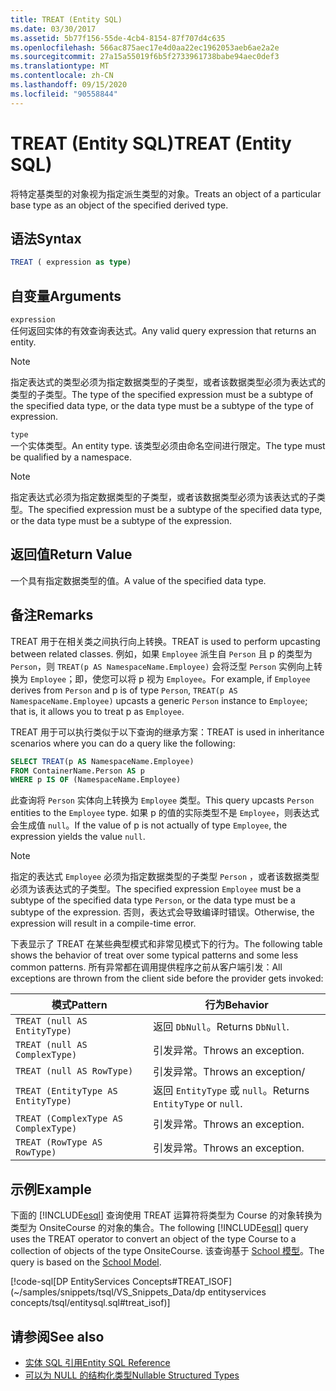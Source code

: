 ```yaml
---
title: TREAT (Entity SQL)
ms.date: 03/30/2017
ms.assetid: 5b77f156-55de-4cb4-8154-87f707d4c635
ms.openlocfilehash: 566ac875aec17e4d0aa22ec1962053aeb6ae2a2e
ms.sourcegitcommit: 27a15a55019f6b5f2733961738babe94aec0def3
ms.translationtype: MT
ms.contentlocale: zh-CN
ms.lasthandoff: 09/15/2020
ms.locfileid: "90558844"
---
```

# <a name="treat-entity-sql"></a><span data-ttu-id="3c789-102">TREAT (Entity SQL)</span><span class="sxs-lookup"><span data-stu-id="3c789-102">TREAT (Entity SQL)</span></span>
<span data-ttu-id="3c789-103">将特定基类型的对象视为指定派生类型的对象。</span><span class="sxs-lookup"><span data-stu-id="3c789-103">Treats an object of a particular base type as an object of the specified derived type.</span></span>  
  
## <a name="syntax"></a><span data-ttu-id="3c789-104">语法</span><span class="sxs-lookup"><span data-stu-id="3c789-104">Syntax</span></span>  
  
```sql  
TREAT ( expression as type)  
```  
  
## <a name="arguments"></a><span data-ttu-id="3c789-105">自变量</span><span class="sxs-lookup"><span data-stu-id="3c789-105">Arguments</span></span>  
 `expression`  
 <span data-ttu-id="3c789-106">任何返回实体的有效查询表达式。</span><span class="sxs-lookup"><span data-stu-id="3c789-106">Any valid query expression that returns an entity.</span></span>  
  
> [!NOTE]
> <span data-ttu-id="3c789-107">指定表达式的类型必须为指定数据类型的子类型，或者该数据类型必须为表达式的类型的子类型。</span><span class="sxs-lookup"><span data-stu-id="3c789-107">The type of the specified expression must be a subtype of the specified data type, or the data type must be a subtype of the type of expression.</span></span>  
  
 `type`  
 <span data-ttu-id="3c789-108">一个实体类型。</span><span class="sxs-lookup"><span data-stu-id="3c789-108">An entity type.</span></span> <span data-ttu-id="3c789-109">该类型必须由命名空间进行限定。</span><span class="sxs-lookup"><span data-stu-id="3c789-109">The type must be qualified by a namespace.</span></span>  
  
> [!NOTE]
> <span data-ttu-id="3c789-110">指定表达式必须为指定数据类型的子类型，或者该数据类型必须为该表达式的子类型。</span><span class="sxs-lookup"><span data-stu-id="3c789-110">The specified expression must be a subtype of the specified data type, or the data type must be a subtype of the expression.</span></span>  
  
## <a name="return-value"></a><span data-ttu-id="3c789-111">返回值</span><span class="sxs-lookup"><span data-stu-id="3c789-111">Return Value</span></span>  
 <span data-ttu-id="3c789-112">一个具有指定数据类型的值。</span><span class="sxs-lookup"><span data-stu-id="3c789-112">A value of the specified data type.</span></span>  
  
## <a name="remarks"></a><span data-ttu-id="3c789-113">备注</span><span class="sxs-lookup"><span data-stu-id="3c789-113">Remarks</span></span>  
 <span data-ttu-id="3c789-114">TREAT 用于在相关类之间执行向上转换。</span><span class="sxs-lookup"><span data-stu-id="3c789-114">TREAT is used to perform upcasting between related classes.</span></span> <span data-ttu-id="3c789-115">例如，如果 `Employee` 派生自 `Person` 且 p 的类型为 `Person`，则 `TREAT(p AS NamespaceName.Employee)` 会将泛型 `Person` 实例向上转换为 `Employee`；即，使您可以将 p 视为 `Employee`。</span><span class="sxs-lookup"><span data-stu-id="3c789-115">For example, if `Employee` derives from `Person` and p is of type `Person`, `TREAT(p AS NamespaceName.Employee)` upcasts a generic `Person` instance to `Employee`; that is, it allows you to treat p as `Employee`.</span></span>  
  
 <span data-ttu-id="3c789-116">TREAT 用于可以执行类似于以下查询的继承方案：</span><span class="sxs-lookup"><span data-stu-id="3c789-116">TREAT is used in inheritance scenarios where you can do a query like the following:</span></span>  
  
```sql  
SELECT TREAT(p AS NamespaceName.Employee)  
FROM ContainerName.Person AS p  
WHERE p IS OF (NamespaceName.Employee)
```  
  
 <span data-ttu-id="3c789-117">此查询将 `Person` 实体向上转换为 `Employee` 类型。</span><span class="sxs-lookup"><span data-stu-id="3c789-117">This query upcasts `Person` entities to the `Employee` type.</span></span> <span data-ttu-id="3c789-118">如果 p 的值的实际类型不是 `Employee`，则表达式会生成值 `null`。</span><span class="sxs-lookup"><span data-stu-id="3c789-118">If the value of p is not actually of type `Employee`, the expression yields the value `null`.</span></span>  
  
> [!NOTE]
> <span data-ttu-id="3c789-119">指定的表达式 `Employee` 必须为指定数据类型的子类型 `Person` ，或者该数据类型必须为该表达式的子类型。</span><span class="sxs-lookup"><span data-stu-id="3c789-119">The specified expression `Employee` must be a subtype of the specified data type `Person`, or the data type must be a subtype of the expression.</span></span> <span data-ttu-id="3c789-120">否则，表达式会导致编译时错误。</span><span class="sxs-lookup"><span data-stu-id="3c789-120">Otherwise, the expression will result in a compile-time error.</span></span>  
  
 <span data-ttu-id="3c789-121">下表显示了 TREAT 在某些典型模式和非常见模式下的行为。</span><span class="sxs-lookup"><span data-stu-id="3c789-121">The following table shows the behavior of treat over some typical patterns and some less common patterns.</span></span> <span data-ttu-id="3c789-122">所有异常都在调用提供程序之前从客户端引发：</span><span class="sxs-lookup"><span data-stu-id="3c789-122">All exceptions are thrown from the client side before the provider gets invoked:</span></span>  
  
|<span data-ttu-id="3c789-123">模式</span><span class="sxs-lookup"><span data-stu-id="3c789-123">Pattern</span></span>|<span data-ttu-id="3c789-124">行为</span><span class="sxs-lookup"><span data-stu-id="3c789-124">Behavior</span></span>|  
|-------------|--------------|  
|`TREAT (null AS EntityType)`|<span data-ttu-id="3c789-125">返回 `DbNull`。</span><span class="sxs-lookup"><span data-stu-id="3c789-125">Returns `DbNull`.</span></span>|  
|`TREAT (null AS ComplexType)`|<span data-ttu-id="3c789-126">引发异常。</span><span class="sxs-lookup"><span data-stu-id="3c789-126">Throws an exception.</span></span>|  
|`TREAT (null AS RowType)`|<span data-ttu-id="3c789-127">引发异常。</span><span class="sxs-lookup"><span data-stu-id="3c789-127">Throws an exception/</span></span>|  
|`TREAT (EntityType AS EntityType)`|<span data-ttu-id="3c789-128">返回 `EntityType` 或 `null`。</span><span class="sxs-lookup"><span data-stu-id="3c789-128">Returns `EntityType` or `null`.</span></span>|  
|`TREAT (ComplexType AS ComplexType)`|<span data-ttu-id="3c789-129">引发异常。</span><span class="sxs-lookup"><span data-stu-id="3c789-129">Throws an exception.</span></span>|  
|`TREAT (RowType AS RowType)`|<span data-ttu-id="3c789-130">引发异常。</span><span class="sxs-lookup"><span data-stu-id="3c789-130">Throws an exception.</span></span>|  
  
## <a name="example"></a><span data-ttu-id="3c789-131">示例</span><span class="sxs-lookup"><span data-stu-id="3c789-131">Example</span></span>  
 <span data-ttu-id="3c789-132">下面的 [!INCLUDE[esql](../../../../../../includes/esql-md.md)] 查询使用 TREAT 运算符将类型为 Course 的对象转换为类型为 OnsiteCourse 的对象的集合。</span><span class="sxs-lookup"><span data-stu-id="3c789-132">The following [!INCLUDE[esql](../../../../../../includes/esql-md.md)] query uses the TREAT operator to convert an object of the type Course to a collection of objects of the type OnsiteCourse.</span></span> <span data-ttu-id="3c789-133">该查询基于 [School 模型](/previous-versions/dotnet/netframework-4.0/bb896300(v=vs.100))。</span><span class="sxs-lookup"><span data-stu-id="3c789-133">The query is based on the [School Model](/previous-versions/dotnet/netframework-4.0/bb896300(v=vs.100)).</span></span>  
  
 [!code-sql[DP EntityServices Concepts#TREAT_ISOF](~/samples/snippets/tsql/VS_Snippets_Data/dp entityservices concepts/tsql/entitysql.sql#treat_isof)]  
  
## <a name="see-also"></a><span data-ttu-id="3c789-134">请参阅</span><span class="sxs-lookup"><span data-stu-id="3c789-134">See also</span></span>

- [<span data-ttu-id="3c789-135">实体 SQL 引用</span><span class="sxs-lookup"><span data-stu-id="3c789-135">Entity SQL Reference</span></span>](entity-sql-reference.md)
- [<span data-ttu-id="3c789-136">可以为 NULL 的结构化类型</span><span class="sxs-lookup"><span data-stu-id="3c789-136">Nullable Structured Types</span></span>](nullable-structured-types-entity-sql.md)

